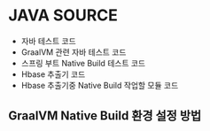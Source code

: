# JAVA SOURCE

- 자바 테스트 코드
- GraalVM 관련 자바 테스트 코드
- 스프링 부트 Native Build 테스트 코드
- Hbase 추출기 코드
- Hbase 추출기중 Native Build 작업할 모듈 코드 

## GraalVM Native Build 환경 설정 방법